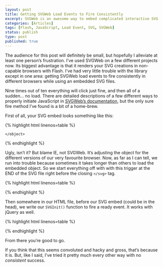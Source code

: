 ```yaml
---
layout: post
title: Getting SVGWeb Load Events to Fire Consistently
excerpt: SVGWeb is an awesome way to embed complicated interactive SVG elements into your web site. But if it’s not initialized properly you could end up with a big fat error instead.
categories: [Articles]
tags: [Flash, JavaScript, Load Event, SVG, SVGWeb]
status: publish
type: post
published: true
---
```

<span data-typography="T">The audience for this post</span> will definitely be small, but hopefully I alleviate at least one person’s frustration. I’ve used SVGWeb on a few different projects now. Its biggest advantage is that it renders your SVG creations in non-capable browsers with Flash. I’ve had very little trouble with the library except in one area: getting SVGWeb load events to fire consistently in different browsers while using an embedded SVG files. 

Nine times out of ten everything will click just fine, and then all of a sudden... no load.<!--more--> There are detailed descriptions of a few different ways to properly initiate JavaScript in [SVGWeb’s documentation](http://svgweb.googlecode.com/svn/trunk/docs/UserManual.html), but the only sure fire method I’ve found is a bit of a home-brew.

First of all, your SVG embed looks something like this:

{% highlight html linenos=table %}
<!--[if !IE]>-->
  <object data="example.svg" type="image/svg xml"
      width="1250" height="750" id="mySVGObject"> 
<!--<![endif]-->
<!--[if lt IE 9]>
  <object src="example.svg" classid="image/svg xml"
      width="1250" height="750" id="mySVGObject">
<![endif]-->
<!--[if gte IE 9]>
  <object data="scimitar.svg" type="image/svg xml"
      width="1250" height="750" id="mySVGObject">
<![endif]-->
    </object>
{% endhighlight %}

Ugly, isn’t it? But blame IE, not SVGWeb. It’s adjusting the object for the different versions of our very favourite browser. Now, as far as I can tell, we run into trouble because sometimes it takes longer than others to load the embedded object. So we start everything off with with this trigger at the END of the SVG file right before the closing `</svg>` tag.

{% highlight html linenos=table %}
<script type="text/javascript"><![CDATA[
  window.parent.SVGInit();
]]></script>
{% endhighlight %}

Then somewhere in our HTML file, before our SVG embed (could be in the head), we write our `SVGInit()` function to fire a ready event. It works with jQuery as well.

{% highlight html linenos=table %}
<script>
  function SVGInit() {
    $(document).ready(function(){
      // SVG is loaded and ready.
    }
  }
</script>
{% endhighlight %}

From there you’re good to go.

If you think that this seems convoluted and hacky and gross, that’s because it is. But, like I said, I’ve tried it pretty much every other way with no *consistent* success.
